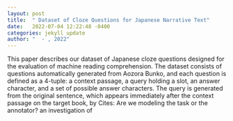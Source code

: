 ```yaml
---
layout: post
title:  " Dataset of Cloze Questions for Japanese Narrative Text"
date:   2022-07-04 12:22:48 -0400
categories: jekyll update
author: "  - , 2022"
---
```

 This paper describes our dataset of Japanese cloze questions designed for the evaluation of machine reading comprehension. The dataset consists of questions automatically generated from Aozora Bunko, and each question is defined as a 4-tuple: a context passage, a query holding a slot, an answer character, and a set of possible answer characters. The query is generated from the original sentence, which appears immediately after the context passage on the target book, by  Cites: Are we modeling the task or the annotator? an investigation of